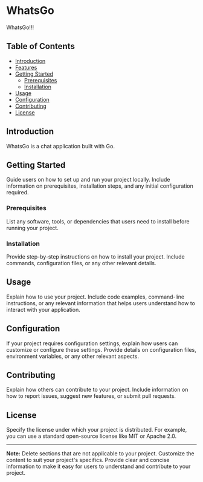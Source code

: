 # WhatsGo

WhatsGo!!!

## Table of Contents
- [Introduction](#introduction)
- [Features](#features)
- [Getting Started](#getting-started)
  - [Prerequisites](#prerequisites)
  - [Installation](#installation)
- [Usage](#usage)
- [Configuration](#configuration)
- [Contributing](#contributing)
- [License](#license)

## Introduction

WhatsGo is a chat application built with Go.

## Getting Started

Guide users on how to set up and run your project locally. Include information on prerequisites, installation steps, and any initial configuration required.

### Prerequisites

List any software, tools, or dependencies that users need to install before running your project.

### Installation

Provide step-by-step instructions on how to install your project. Include commands, configuration files, or any other relevant details.

## Usage

Explain how to use your project. Include code examples, command-line instructions, or any relevant information that helps users understand how to interact with your application.

## Configuration

If your project requires configuration settings, explain how users can customize or configure these settings. Provide details on configuration files, environment variables, or any other relevant aspects.

## Contributing

Explain how others can contribute to your project. Include information on how to report issues, suggest new features, or submit pull requests.

## License

Specify the license under which your project is distributed. For example, you can use a standard open-source license like MIT or Apache 2.0.

---

**Note:** Delete sections that are not applicable to your project. Customize the content to suit your project's specifics. Provide clear and concise information to make it easy for users to understand and contribute to your project.
